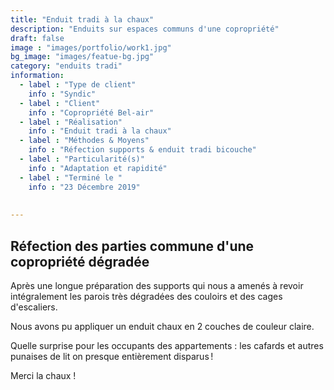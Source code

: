 ```yaml
---
title: "Enduit tradi à la chaux"
description: "Enduits sur espaces communs d'une copropriété"
draft: false
image : "images/portfolio/work1.jpg"
bg_image: "images/featue-bg.jpg"
category: "enduits tradi"
information:
  - label : "Type de client"
    info : "Syndic"
  - label : "Client"
    info : "Copropriété Bel-air"  
  - label : "Réalisation"
    info : "Enduit tradi à la chaux"
  - label : "Méthodes & Moyens"
    info : "Réfection supports & enduit tradi bicouche"
  - label : "Particularité(s)"
    info : "Adaptation et rapidité"  
  - label : "Terminé le "
    info : "23 Décembre 2019"
  
  
---
```


## Réfection des parties commune d'une copropriété dégradée

Après une longue préparation des supports qui nous a amenés à revoir intégralement les parois très dégradées des couloirs et des cages d'escaliers.

Nous avons pu appliquer un enduit chaux en 2 couches de couleur claire.

Quelle surprise pour les occupants des appartements : les cafards et autres punaises de lit on presque entièrement disparus !

Merci la chaux !
